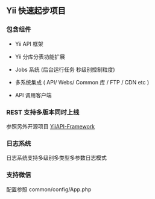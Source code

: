 ## Yii 快速起步项目

### 包含组件

* Yii API 框架

* Yii 分库分表功能扩展

* Jobs 系统 (后台运行任务 秒级别控制粒度)

* 多系统集成 ( API/ Webs/ Common 库 / FTP / CDN etc ) 

* API 调用客户端

### REST 支持多版本同时上线

参照另外开源项目 [YiiAPI-Framework](https://github.com/jackey/YiiAPI-Framework)

### 日志系统

日志系统支持多级别多类型多参数日志模式


### 支持微信 

配置参照 common/config/App.php
